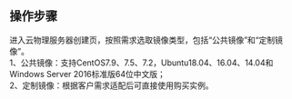 ## 操作步骤

进入云物理服务器创建页，按照需求选取镜像类型，包括“公共镜像”和“定制镜像”。<br/>
1、公共镜像：支持CentOS7.9、7.5、7.2，Ubuntu18.04、16.04、14.04和Windows Server 2016标准版64位中文版；<br/>
2、定制镜像：根据客户需求适配后可直接使用购买实例。<br/>

